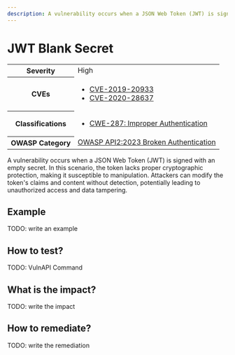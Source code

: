 ```yaml
---
description: A vulnerability occurs when a JSON Web Token (JWT) is signed with an empty secret. In this scenario, the token lacks proper cryptographic protection, making it susceptible to manipulation.
---
```


# JWT Blank Secret

<table>
    <tr>
        <th>Severity</th>
        <td>High</td>
    </tr>
    <tr>
        <th>CVEs</th>
        <td>
            <ul>
                <li><a href="https://www.cve.org/CVERecord?id=CVE-2019-20933">CVE-2019-20933</a></li>
                <li><a href="https://www.cve.org/CVERecord?id=CVE-2020-28637">CVE-2020-28637</a></li>
            </ul>
        </td>
    </tr>
    <tr>
        <th>Classifications</th>
        <td>
            <ul>
                <li><a href="https://cwe.mitre.org/data/definitions/287.html">CWE-287: Improper Authentication</a></li>
            </ul>
        </td>
    </tr>
    <tr>
        <th>OWASP Category</th>
        <td>
            <a href="https://owasp.org/API-Security/editions/2023/en/0xa2-broken-authentication/">OWASP API2:2023 Broken Authentication</a>
        </td>
    </tr>
</table>

A vulnerability occurs when a JSON Web Token (JWT) is signed with an empty secret. In this scenario, the token lacks proper cryptographic protection, making it susceptible to manipulation. Attackers can modify the token's claims and content without detection, potentially leading to unauthorized access and data tampering.

## Example

TODO: write an example

## How to test?

TODO: VulnAPI Command

## What is the impact?

TODO: write the impact

## How to remediate?

TODO: write the remediation
